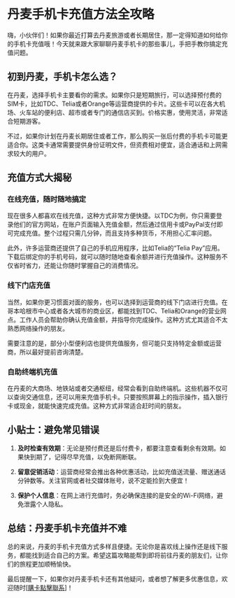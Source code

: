 # 丹麦手机卡充值方法全攻略

嗨，小伙伴们！如果你最近打算去丹麦旅游或者长期居住，那一定得知道如何给你的手机卡充值哦！今天就来跟大家聊聊丹麦手机卡的那些事儿，手把手教你搞定充值问题。

## 初到丹麦，手机卡怎么选？

在丹麦，选择手机卡主要看你的需求。如果你只是短期旅行，可以选择预付费的SIM卡，比如TDC、Telia或者Orange等运营商提供的卡片。这些卡可以在各大机场、火车站的便利店、超市或者专门的通信店买到。价格实惠，使用灵活，非常适合短期游客。

不过，如果你计划在丹麦长期居住或者工作，那么购买一张后付费的手机卡可能更适合你。这类卡通常需要提供身份证明文件，但资费相对便宜，适合通话和上网需求较大的用户。

## 充值方式大揭秘

### 在线充值，随时随地搞定

现在很多人都喜欢在线充值，这种方式非常方便快捷。以TDC为例，你只需要登录他们的官方网站，在账户页面输入充值金额，然后通过信用卡或PayPal支付即可完成充值。整个过程只需几分钟，而且支持多种货币，不用担心汇率问题。

此外，许多运营商还提供了自己的手机应用程序，比如Telia的“Telia Pay”应用。下载后绑定你的手机号码，就可以随时随地查看余额并进行充值操作。这种服务不仅省时省力，还能让你随时掌握自己的消费情况。

### 线下门店充值

当然，如果你更习惯面对面的服务，也可以选择到运营商的线下门店进行充值。在哥本哈根市中心或者各大城市的商业区，都能找到TDC、Telia和Orange的营业网点。工作人员会帮助你确认充值金额，并指导你完成操作。这种方式尤其适合不太熟悉网络操作的朋友。

需要注意的是，部分小型便利店也提供充值服务，但可能只支持特定金额或运营商，所以最好提前咨询清楚。

### 自助终端机充值

在丹麦的大商场、地铁站或者交通枢纽，经常会看到自助终端机。这些机器不仅可以查询交通信息，还可以用来充值手机卡。只要按照屏幕上的指示操作，插入银行卡或现金，就能快速完成充值。这种方式非常适合赶时间的朋友。

## 小贴士：避免常见错误

1. **及时检查有效期**：无论是预付费还是后付费卡，都要注意查看剩余有效期。如果快到期了，记得尽早充值，以免断网断联。
   
2. **留意促销活动**：运营商经常会推出各种优惠活动，比如充值送流量、赠送通话分钟数等。关注官网或者社交媒体账号，说不定能捡到大便宜！

3. **保护个人信息**：在网上进行充值时，务必确保连接的是安全的Wi-Fi网络，避免泄露个人隐私。

## 总结：丹麦手机卡充值并不难

总的来说，丹麦的手机卡充值方式多样且便捷。无论你是喜欢线上操作还是线下服务，都能找到适合自己的方案。希望这篇攻略能帮到即将前往丹麦的朋友们，让你们的旅程更加顺畅愉快。

最后提醒一下，如果你对丹麦手机卡还有其他疑问，或者想了解更多优惠信息，欢迎随时[[購卡點擊聯系](https://t.me/s/esim1088)]！